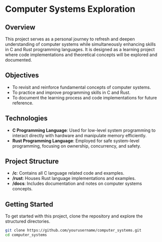 # Computer Systems Exploration

## Overview
This project serves as a personal journey to refresh and deepen understanding of computer systems while simultaneously enhancing skills in C and Rust programming languages. It is designed as a learning project where code implementations and theoretical concepts will be explored and documented.

## Objectives
- To revisit and reinforce fundamental concepts of computer systems.
- To practice and improve programming skills in C and Rust.
- To document the learning process and code implementations for future reference.

## Technologies
- **C Programming Language**: Used for low-level system programming to interact directly with hardware and manipulate memory efficiently.
- **Rust Programming Language**: Employed for safe system-level programming, focusing on ownership, concurrency, and safety.

## Project Structure
- **/c**: Contains all C language related code and examples.
- **/rust**: Houses Rust language implementations and examples.
- **/docs**: Includes documentation and notes on computer systems concepts.

## Getting Started
To get started with this project, clone the repository and explore the structured directories.

```bash
git clone https://github.com/yourusername/computer_systems.git
cd computer_systems
```
